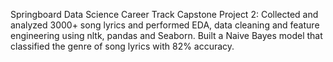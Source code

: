Springboard Data Science Career Track Capstone Project 2: Collected and analyzed 3000+ song lyrics and performed EDA, data cleaning and feature engineering using nltk, pandas and Seaborn. Built a Naive Bayes model that classified the genre of song lyrics with 82% accuracy.
